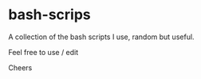 bash-scrips
===========

A collection of the bash scripts I use, random but useful.

Feel free to use / edit

Cheers
